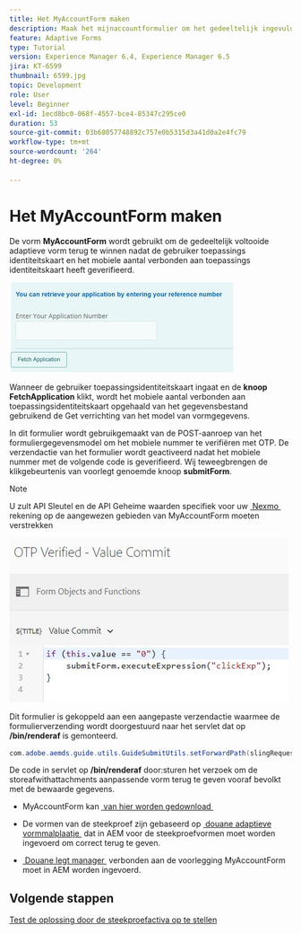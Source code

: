 ```yaml
---
title: Het MyAccountForm maken
description: Maak het mijnaccountformulier om het gedeeltelijk ingevulde formulier op te halen na geslaagde verificatie van de toepassings-id en het telefoonnummer.
feature: Adaptive Forms
type: Tutorial
version: Experience Manager 6.4, Experience Manager 6.5
jira: KT-6599
thumbnail: 6599.jpg
topic: Development
role: User
level: Beginner
exl-id: 1ecd8bc0-068f-4557-bce4-85347c295ce0
duration: 53
source-git-commit: 03b68057748892c757e0b5315d3a41d0a2e4fc79
workflow-type: tm+mt
source-wordcount: '264'
ht-degree: 0%

---
```


# Het MyAccountForm maken

De vorm **MyAccountForm** wordt gebruikt om de gedeeltelijk voltooide adaptieve vorm terug te winnen nadat de gebruiker toepassings identiteitskaart en het mobiele aantal verbonden aan toepassings identiteitskaart heeft geverifieerd.

![&#x200B; mijn rekeningsvorm &#x200B;](assets/6599.JPG)

Wanneer de gebruiker toepassingsidentiteitskaart ingaat en de **knoop FetchApplication** klikt, wordt het mobiele aantal verbonden aan toepassingsidentiteitskaart opgehaald van het gegevensbestand gebruikend de Get verrichting van het model van vormgegevens.

In dit formulier wordt gebruikgemaakt van de POST-aanroep van het formuliergegevensmodel om het mobiele nummer te verifiëren met OTP. De verzendactie van het formulier wordt geactiveerd nadat het mobiele nummer met de volgende code is geverifieerd. Wij teweegbrengen de klikgebeurtenis van voorlegt genoemde knoop **submitForm**.

>[!NOTE]
> U zult API Sleutel en de API Geheime waarden specifiek voor uw [&#x200B; Nexmo &#x200B;](https://dashboard.nexmo.com/) rekening op de aangewezen gebieden van MyAccountForm moeten verstrekken

![&#x200B; trigger-submit &#x200B;](assets/trigger-submit.JPG)



Dit formulier is gekoppeld aan een aangepaste verzendactie waarmee de formulierverzending wordt doorgestuurd naar het servlet dat op **/bin/renderaf** is gemonteerd.

```java
com.adobe.aemds.guide.utils.GuideSubmitUtils.setForwardPath(slingRequest,"/bin/renderaf",null,null);
```

De code in servlet op **/bin/renderaf** door:sturen het verzoek om de storeafwithattachments aanpassende vorm terug te geven vooraf bevolkt met de bewaarde gegevens.


* MyAccountForm kan [&#x200B; van hier worden gedownload &#x200B;](assets/my-account-form.zip)

* De vormen van de steekproef zijn gebaseerd op [&#x200B; douane adaptieve vormmalplaatje &#x200B;](assets/custom-template-with-page-component.zip) dat in AEM voor de steekproefvormen moet worden ingevoerd om correct terug te geven.

* [&#x200B; Douane legt manager &#x200B;](assets/custom-submit-my-account-form.zip) verbonden aan de voorlegging MyAccountForm moet in AEM worden ingevoerd.

## Volgende stappen

[Test de oplossing door de steekproefactiva op te stellen](./deploy-this-sample.md)
